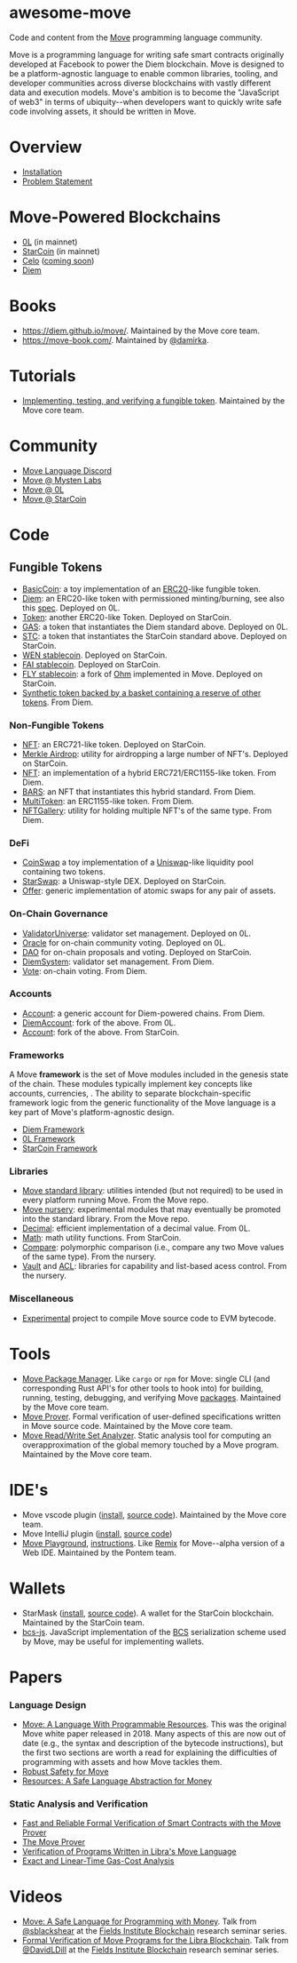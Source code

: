 # awesome-move
Code and content from the [Move](https://github.com/diem/move) programming language community.

Move is a programming language for writing safe smart contracts originally developed at Facebook to power the Diem blockchain. Move is designed to be a platform-agnostic language to enable common libraries, tooling, and developer communities across diverse blockchains with vastly different data and execution models. Move's ambition is to become the "JavaScript of web3" in terms of ubiquity--when developers want to quickly write safe code involving assets, it should be written in Move.

# Overview
* [Installation](https://github.com/diem/move/tree/main/language/tools/move-cli#installation)
* [Problem Statement](docs/problem_statement.md)

# Move-Powered Blockchains
* [0L](https://github.com/OLSF/libra) (in mainnet)
* [StarCoin](https://github.com/starcoinorg/starcoin) (in mainnet)
* [Celo](https://github.com/celo-org) ([coming soon](https://www.businesswire.com/news/home/20210921006104/en/Celo-Sets-Sights-On-Becoming-Fastest-EVM-Chain-Through-Collaboration-With-Mysten-Labs))
* [Diem](https://github.com/diem/diem)

# Books
* https://diem.github.io/move/. Maintained by the Move core team.
* https://move-book.com/. Maintained by [@damirka](https://github.com/damirka).

# Tutorials
* [Implementing, testing, and verifying a fungible token](https://github.com/diem/move/tree/main/language/documentation/tutorial). Maintained by the Move core team.

# Community
* [Move Language Discord](https://discord.gg/kRDkxyEt)
* [Move @ Mysten Labs](https://discord.gg/yyYQcckG)
* [Move @ 0L](https://discord.com/invite/Ry2cf4NrbS)
* [Move @ StarCoin](https://discord.gg/Sek9Cnxt)

# Code

## Fungible Tokens
* [BasicCoin](https://github.com/diem/move/tree/main/language/documentation/examples/experimental/basic-coin): a toy implementation of an [ERC20](https://ethereum.org/en/developers/docs/standards/tokens/erc-20/)-like fungible token.
* [Diem](https://github.com/OLSF/libra/blob/main/language/diem-framework/modules/Diem.move): an ERC20-like token with permissioned minting/burning, see also this [spec](https://github.com/diem/dip/blob/main/dips/dip-20.md). Deployed on 0L.
* [Token](https://github.com/starcoinorg/starcoin/blob/master/vm/stdlib/sources/Token.move): another ERC20-like Token. Deployed on StarCoin.
* [GAS](https://github.com/OLSF/libra/blob/main/language/diem-framework/modules/0L/GAS.move): a token that instantiates the Diem standard above. Deployed on 0L.
* [STC](https://github.com/starcoinorg/starcoin/blob/master/vm/stdlib/sources/STC.move): a token that instantiates the StarCoin standard above. Deployed on StarCoin.
* [WEN stablecoin](https://github.com/wenwenprotocol/wen-protocol). Deployed on StarCoin.
* [FAI stablecoin](https://github.com/BFlyFinance/FAI). Deployed on StarCoin.
* [FLY stablecoin](https://github.com/BFlyFinance/FLY): a fork of [Ohm](https://www.olympusdao.finance/) implemented in Move. Deployed on StarCoin.
* [Synthetic token backed by a basket containing a reserve of other tokens](https://github.com/OLSF/libra/blob/main/language/diem-framework/modules/XDX.move). From Diem.

### Non-Fungible Tokens
* [NFT](https://github.com/starcoinorg/starcoin/blob/master/vm/stdlib/sources/NFT.move): an ERC721-like token. Deployed on StarCoin.
* [Merkle Airdrop](https://github.com/starcoinorg/starcoin/blob/master/vm/stdlib/sources/MerkleNFT.move): utility for airdropping a large number of NFT's. Deployed on StarCoin.
* [NFT](https://github.com/diem/diem/blob/main/diem-move/diem-framework/experimental/sources/NFT.move): an implementation of a hybrid ERC721/ERC1155-like token. From Diem.
* [BARS](https://github.com/diem/diem/blob/main/diem-move/diem-framework/experimental/sources/BARS.move): an NFT that instantiates this hybrid standard. From Diem.
* [MultiToken](https://github.com/starcoinorg/starcoin/tree/master/vm/stdlib): an ERC1155-like token. From Diem.
* [NFTGallery](https://github.com/diem/diem/blob/main/diem-move/diem-framework/experimental/sources/NFTGallery.move): utility for holding multiple NFT's of the same type. From Diem.

### DeFi
* [CoinSwap](https://github.com/diem/move/tree/main/language/documentation/examples/experimental/coin-swap) a toy implementation of a [Uniswap](https://uniswap.org/)-like liquidity pool containing two tokens.
* [StarSwap](https://github.com/Elements-Studio/starswap-core): a Uniswap-style DEX. Deployed on StarCoin.
* [Offer](https://github.com/diem/move/blob/main/language/move-stdlib/nursery/sources/Offer.move): generic implementation of atomic swaps for any pair of assets. 

### On-Chain Governance
* [ValidatorUniverse](https://github.com/OLSF/libra/blob/main/language/diem-framework/modules/0L/ValidatorUniverse.move): validator set management. Deployed on 0L.
* [Oracle](https://github.com/OLSF/libra/blob/main/language/diem-framework/modules/0L/Oracle.move) for on-chain community voting. Deployed on 0L.
* [DAO](https://github.com/starcoinorg/starcoin/blob/master/vm/stdlib/sources/Dao.move) for on-chain proposals and voting. Deployed on StarCoin.
* [DiemSystem](https://github.com/diem/diem/blob/main/diem-move/diem-framework/DPN/sources/DiemSystem.move): validator set management. From Diem.
* [Vote](https://github.com/diem/diem/blob/main/diem-move/diem-framework/experimental/sources/Vote.move): on-chain voting. From Diem.

### Accounts
* [Account](https://github.com/diem/diem/blob/main/diem-move/diem-framework/core/sources/Account.move): a generic account for Diem-powered chains. From Diem.
* [DiemAccount](https://github.com/OLSF/libra/blob/main/language/diem-framework/modules/DiemAccount.move): fork of the above. From 0L.
* [Account](https://github.com/starcoinorg/starcoin/blob/master/vm/stdlib/sources/Account.move): fork of the above. From StarCoin.

### Frameworks

A Move **framework** is the set of Move modules included in the genesis state of the chain. 
These modules typically implement key concepts like accounts, currencies, . 
The ability to separate blockchain-specific framework logic from the generic functionality of the Move language is a key part of Move's platform-agnostic design.

* [Diem Framework](https://github.com/diem/diem/tree/main/diem-move/diem-framework/DPN)
* [0L Framework](https://github.com/OLSF/libra/tree/main/language/diem-framework/modules/0L)
* [StarCoin Framework](https://github.com/starcoinorg/starcoin/tree/master/vm/stdlib)

### Libraries
* [Move standard library](https://github.com/diem/move/tree/main/language/move-stdlib): utilities intended (but not required) to be used in every platform running Move. From the Move repo.
* [Move nursery](https://github.com/diem/move/tree/main/language/move-stdlib/nursery): experimental modules that may eventually be promoted into the standard library. From the Move repo.
* [Decimal](https://github.com/OLSF/libra/blob/main/language/diem-framework/modules/0L/Decimal.move): efficient implementation of a decimal value. From 0L.
* [Math](https://github.com/starcoinorg/starcoin/blob/master/vm/stdlib/sources/Math.move): math utility functions. From StarCoin.
* [Compare](https://github.com/diem/move/blob/main/language/move-stdlib/nursery/sources/Compare.move): polymorphic comparison (i.e., compare any two Move values of the same type). From the nursery.
* [Vault](https://github.com/diem/move/blob/main/language/move-stdlib/nursery/sources/Vault.move) and [ACL](https://github.com/diem/move/blob/main/language/move-stdlib/nursery/sources/ACL.move): libraries for capability and list-based acess control. From the nursery.

### Miscellaneous
* [Experimental](https://github.com/diem/move/tree/main/language/evm/examples) project to compile Move source code to EVM bytecode.

# Tools
* [Move Package Manager](https://github.com/diem/move/tree/main/language/tools/move-cli). Like `cargo` or `npm` for Move: single CLI (and corresponding Rust API's for other tools to hook into) for building, running, testing, debugging, and verifying Move [packages](https://diem.github.io/move/packages.html). Maintained by the Move core team.
* [Move Prover](https://github.com/diem/move/tree/main/language/move-prover). Formal verification of user-defined specifications written in Move source code. Maintained by the Move core team.
* [Move Read/Write Set Analyzer](https://github.com/diem/move/tree/main/language/tools/read-write-set). Static analysis tool for computing an overapproximation of the global memory touched by a Move program. Maintained by the Move core team.

# IDE's
* Move vscode plugin ([install](https://marketplace.visualstudio.com/items?itemName=move.move-analyzer), [source code](https://github.com/diem/move/tree/main/language/move-analyzer)). Maintained by the Move core team.
* Move IntelliJ plugin ([install](https://plugins.jetbrains.com/plugin/14721-move-language), [source code](https://github.com/pontem-network/intellij-move))
* [Move Playground](https://playground.pontem.network/), [instructions](https://gist.github.com/borispovod/64b6d23741d8c1f4b0b958a3a74aa68d). Like [Remix](https://remix.ethereum.org/) for Move--alpha version of a Web IDE. Maintained by the Pontem team.

# Wallets
* StarMask ([install](https://chrome.google.com/webstore/detail/starmask/mfhbebgoclkghebffdldpobeajmbecfk?hl=en), [source code](https://github.com/starcoinorg/starmask-extension)). A wallet for the StarCoin blockchain. Maintained by the StarCoin team.
* [bcs-js](https://github.com/pontem-network/lcs-js). JavaScript implementation of the [BCS](https://github.com/diem/bcs) serialization scheme used by Move, may be useful for implementing wallets.

# Papers

### Language Design
* [Move: A Language With Programmable Resources](https://developers.diem.com/papers/diem-move-a-language-with-programmable-resources/2019-06-18.pdf). This was the original Move white paper released in 2018. Many aspects of this are now out of date (e.g., the syntax and description of the bytecode instructions), but the first two sections are worth a read for explaining the difficulties of programming with assets and how Move tackles them.
* [Robust Safety for Move](https://arxiv.org/abs/2110.05043)
* [Resources: A Safe Language Abstraction for Money](https://arxiv.org/abs/2004.05106)

### Static Analysis and Verification
* [Fast and Reliable Formal Verification of Smart Contracts with the Move Prover](https://arxiv.org/abs/2110.08362)
* [The Move Prover](https://research.facebook.com/publications/the-move-prover/)
* [Verification of Programs Written in Libra's Move Language](https://ethz.ch/content/dam/ethz/special-interest/infk/chair-program-method/pm/documents/Education/Theses/Constantin_M%C3%BCller_MS_Report.pdf)
* [Exact and Linear-Time Gas-Cost Analysis](https://research.facebook.com/publications/exact-and-linear-time-gas-cost-analysis/)

# Videos
* [Move: A Safe Language for Programming with Money](https://www.youtube.com/watch?v=EG2-7bQNPv4&ab_channel=FieldsInstitute). Talk from [@sblackshear](https://github.com/sblackshear) at the [Fields Institute Blockchain](http://www.fields.utoronto.ca/activities/seminar_series/blockchain-research-seminar-series) research seminar series.
* [Formal Verification of Move Programs for the Libra Blockchain](http://www.fields.utoronto.ca/talks/Formal-verification-Move-programs-Libra-blockchain). Talk from [@DavidLDill](https://github.com/DavidLDill) at the [Fields Institute Blockchain](http://www.fields.utoronto.ca/activities/seminar_series/blockchain-research-seminar-series) research seminar series.
